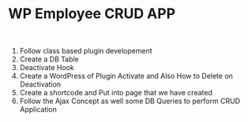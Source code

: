 # WP Employee CRUD APP
<br>
<ol>
<li>Follow class based plugin developement </li>
<li>Create a DB Table</li>
<li>Deactivate Hook</li>
<li>Create a WordPress of Plugin Activate and Also How to Delete on Deactivation</li>
<li>Create a shortcode and Put into page that we have created</li>
<li>Follow the Ajax Concept as well some DB Queries to perform CRUD Application</li>
</ol>

